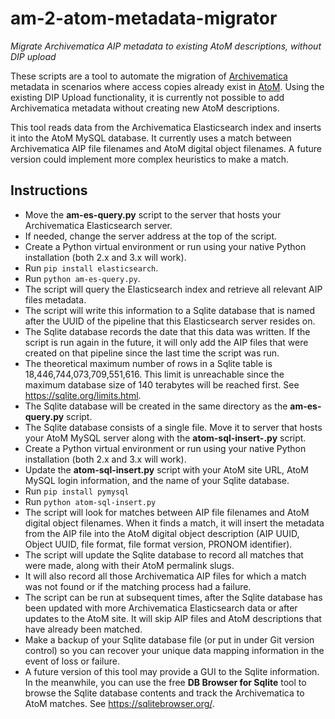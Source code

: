 # am-2-atom-metadata-migrator
*Migrate Archivematica AIP metadata to existing AtoM descriptions, without DIP upload*

These scripts are a tool to automate the migration of [Archivematica](https://archivematica.org) metadata in scenarios where access copies already exist in [AtoM](https://accesstomemory.org). Using the existing DIP Upload functionality, it is currently not possible to add Archivematica metadata without creating new AtoM descriptions.

This tool reads data from the Archivematica Elasticsearch index and inserts it into the AtoM MySQL database. It currently uses a match between Archivematica AIP file filenames and AtoM digital object filenames. A future version could implement more complex heuristics to make a match.

## Instructions
* Move the **am-es-query.py** script to the server that hosts your Archivematica Elasticsearch server.
* If needed, change the server address at the top of the script.
* Create a Python virtual environment or run using your native Python installation (both 2.x and 3.x will work).
* Run `pip install elasticsearch`.
* Run `python am-es-query.py`.
* The script will query the Elasticsearch index and retrieve all relevant AIP files metadata.
* The script will write this information to a Sqlite database that is named after the UUID of the pipeline that this Elasticsearch server resides on.
* The Sqlite database records the date that this data was written. If the script is run again in the future, it will only add the AIP files that were created on that pipeline since the last time the script was run.
* The theoretical maximum number of rows in a Sqlite table is 18,446,744,073,709,551,616. This limit is unreachable since the maximum database size of 140 terabytes will be reached first. See https://sqlite.org/limits.html.
* The Sqlite database will be created in the same directory as the **am-es-query.py** script.
* The Sqlite database consists of a single file. Move it to server that hosts your AtoM MySQL server along with the **atom-sql-insert-.py** script.
* Create a Python virtual environment or run using your native Python installation (both 2.x and 3.x will work).
* Update the **atom-sql-insert.py** script with your AtoM site URL, AtoM MySQL login information, and the name of your Sqlite database.
* Run `pip install pymysql`
* Run `python atom-sql-insert.py`
* The script will look for matches between AIP file filenames and AtoM digital object filenames. When it finds a match, it will insert the metadata from the AIP file into the AtoM digital object description (AIP UUID, Object UUID, file format, file format version, PRONOM identifier).
* The script will update the Sqlite database to record all matches that were made, along with their AtoM permalink slugs.
* It will also record all those Archivematica AIP files for which a match was not found or if the matching process had a failure.
* The script can be run at subsequent times, after the Sqlite database has been updated with more Archivematica Elasticsearch data or after updates to the AtoM site. It will skip AIP files and AtoM descriptions that have already been matched.
* Make a backup of your Sqlite database file (or put in under Git version control) so you can recover your unique data mapping information in the event of loss or failure.
* A future version of this tool may provide a GUI to the Sqlite information. In the meanwhile, you can use the free **DB Browser for Sqlite** tool to browse the Sqlite database contents and track the Archivematica to AtoM matches. See https://sqlitebrowser.org/.

